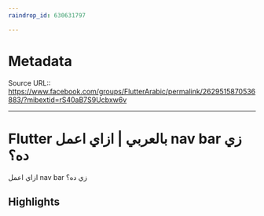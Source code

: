 ```yaml
---
raindrop_id: 630631797

---
```


# Metadata
Source URL:: https://www.facebook.com/groups/FlutterArabic/permalink/2629515870536883/?mibextid=rS40aB7S9Ucbxw6v


---
# Flutter بالعربي | ازاي اعمل nav bar زي ده؟

ازاي اعمل nav bar زي ده؟

## Highlights
